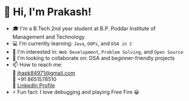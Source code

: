 # 👋 Hi, I'm Prakash!

- 🎓 I'm a B.Tech 2nd year student at B.P. Poddar Institute of Management and Technology  
- 💻 I'm currently learning: `Java`, `OOPs`, and `DSA in C`
- 🌱 I'm interested in: `Web Development`, `Problem Solving`, and `Open Source`
- 🤝 I'm looking to collaborate on: DSA and beginner-friendly projects
- 📫 How to reach me:  
  📧 [jhapk84971@gmail.com](mailto:jhapk84971@gmail.com)  
  📱 +91 8651578510  
  🔗 [LinkedIn Profile](https://www.linkedin.com/in/prakash-kumar-jha-516b4b311)
- ⚡ Fun fact: I love debugging and playing Free Fire 😀

<!---
prakash55890/prakash55890 is a ✨ special ✨ repository because its `README.md` (this file) appears on your GitHub profile.
You can click the Preview link to take a look at your changes.
--->
